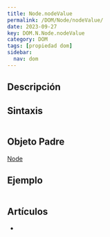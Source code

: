 ```yaml
---
title: Node.nodeValue
permalink: /DOM/Node/nodeValue/
date: 2023-09-27
key: DOM.N.Node.nodeValue
category: DOM
tags: [propiedad dom]
sidebar:
  nav: dom
---
```


## Descripción


## Sintaxis


```javascript

```


## Objeto Padre


[Node](https://www.w3api.com/DOM/Node/)


## Ejemplo


```javascript

```


## Artículos

- 
